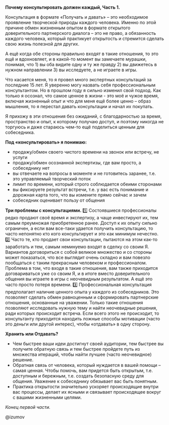 **Почему консультировать должен каждый, Часть 1.**

Консультация в формате «Получать и давать» – это необходимое проявление творческой природы каждого человека. Именно по этой причине обмен жизненным опытом в формате открытого доверительного партнерского диалога – это не право, а обязанность каждого человека, который практикует открытость и стремится сделать свою жизнь полезной для других. 

А ещё когда обе стороны правильно входят в такие отношения, то это ещё и вдохновляет, и в какой-то момент вы замечаете мурашки, понимая, что 1) вы оба видите одну и ту же правду 2) вы движетесь в нужном направлении 3) вы исследуете, а не играете в игры.

Что касается меня, то я провел много экспертных консультаций за последние 15 лет. Я уверенно могу назвать себя профессиональным консультантом. Но в прошлом году я сильно изменил свой подход. Как только я осознал, что самое ценное в жизни - это моё и чужое время, включая жизненный опыт и что для меня ещё более ценно – образ мышления, то я перестал давать консультации и начал их покупать.

Я прихожу в эти отношения без ожиданий, с благодарностью за время, пространство и опыт, к которому получаю доступ, и поэтому никогда не торгуюсь и даже стараюсь чем-то ещё поделиться ценным для собеседника.

**Под «консультировать» я понимаю:**
- продажу/обмен своего чистого времени на звонок или встречу, не услуги
- продажу/обмен осознанной экспертизы, где вам просто, а собеседнику нет
- вы отвечаете на вопросы в моменте и не готовитесь заранее, т.е. это управляемый творческий поток
- лимит по времени, который строго соблюдается обеими сторонами
- вы фиксируете результат встречи, т.е. у вас есть понимание и дорожная карта того, что вы измените прямо сейчас и зачем
- собеседник оценивает пользу от общения

**Три проблемы с консультациями.**
1️⃣ Состоявшиеся профессионалы редко продают своё время и экспертизу, а чаще инвестируют их, тем самым преумножая приобретенное ранее. Доступ к их опыту сильно ограничен, а если вам все-таки удается получить консультацию, то часто непонятно кто кого консультирует и это как минимум нечестно. 
2️⃣ Часто те, кто продает свои консультации, пытаются на этом как-то заработать и тем, самым неминуемо входят в сделку со своим Я. Вариантов договориться с собой великое множество и со стороны может показаться, что все выглядит очень складно и вам повезло пообщаться с таким прекрасным человеком и профессионалом. Проблема в том, что входя в такие отношения, вам также приходится договариваться уже со своим Я, и в итоге вместо доверительного общения вы играете в игры с неочевидным результатом. А ещё это часто просто потеря времени.
3️⃣ Профессиональная консультация предполагает наличие ценного опыта у каждого из собеседников. Это позволяет сделать обмен равноценным и сформировать партнерские отношения, основанные на уважении. Только такие отношения позволяют исследовать нужную тему и найти неочевидные решения, ради которых происходит встреча. Если всего этого не происходит, то консультанту приходится находить ложные способы мотивации (часто это деньги или другой интерес), чтобы «отдавать» в одну сторону.

**Хранить или Отдавать?**
- Чем быстрее ваши идеи достигнут своей аудитории, тем быстрее вы получите обратную связь и тем быстрее пройдете путь из множества итераций, чтобы найти лучшее (часто неочевидное) решение.
- Обратная связь от человека, который нуждается в вашей помощи – самая ценная. Чтобы помочь, вам придется быть открытым, т.е. доступным и бережным, т.е. создать безопасную среду для общения. Уважение к собеседнику обязывает вас быть понятным.
- Практика открытости значительно ускоряет происходящие внутри вас процессы, делает их ясными и связывает происходящее вокруг с вашими жизненными целями.

_Конец первой части._

@izumov